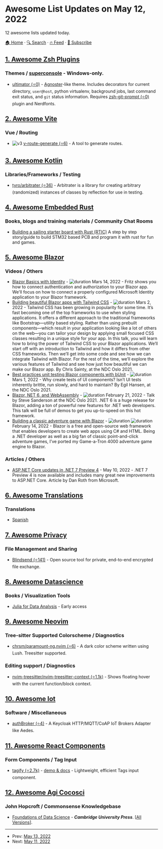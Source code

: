 # Awesome List Updates on May 12, 2022

12 awesome lists updated today.

[🏠 Home](/README.md) · [🔍 Search](https://test.trackawesomelist.com/search/) · [🔥 Feed](https://test.trackawesomelist.com/rss.xml) · [📮 Subscribe](https://trackawesomelist.us17.list-manage.com/subscribe?u=d2f0117aa829c83a63ec63c2f&id=36a103854c)



## [1. Awesome Zsh Plugins](/content/unixorn/awesome-zsh-plugins/README.md)

### Themes / [superconsole](https://github.com/alexchmykhalo/superconsole)   \- Windows-only.

*   [ultimator (⭐0)](https://github.com/Ultimator14/ultimator-zsh-theme) - [Agnoster](https://gist.github.com/agnoster/3712874)-like theme. Includes decorators for current directory, `user@host`, python virtualenv, background jobs, last command exit status, and `git` status information. Requires [zsh-git-prompt (⭐0)](https://github.com/Ultimator14/zsh-git-prompt) plugin and Nerdfonts.

## [2. Awesome Vite](/content/vitejs/awesome-vite/README.md)

### Vue / Routing

*   ![v3](https://img.shields.io/badge/-v3-35495e) [v-route-generate (⭐6)](https://github.com/weiquanju/v-route-generate) - A tool to generate routes.

## [3. Awesome Kotlin](/content/KotlinBy/awesome-kotlin/README.md)

### Libraries/Frameworks / Testing

*   [tyro/arbitrater (⭐36)](https://github.com/tyro/arbitrater) - Arbitrater is a library for creating arbitrary (randomized) instances of classes by reflection for use in testing.

## [4. Awesome Embedded Rust](/content/rust-embedded/awesome-embedded-rust/README.md)

### Books, blogs and training materials / Community Chat Rooms

*   [Building a sailing starter board with Rust (RTIC)](https://gill.net.in/posts/stm32-pcb-sailing-and-rust/) A step by step story/guide to build STM32 based PCB and program it with rust for fun and games.

## [5. Awesome Blazor](/content/AdrienTorris/awesome-blazor/README.md)

### Videos / Others

*   [Blazor Basics with Identity](https://www.youtube.com/watch?v=lGabdG5Ge8Y) - ![duration](https://img.shields.io/badge/Duration:%20-128%20min-%230094FF?style=flat-square\&cacheSeconds=maxAge\&logo=youtube) Mars 14, 2022 - Fritz shows you how to connect authentication and authorization to your Blazor app.  We'll focus on how to connect a properly configured Microsoft Identity application to your Blazor framework.
*   [Building beautiful Blazor apps with Tailwind CSS](https://www.youtube.com/watch?v=zS0y9krXO6E) - ![duration](https://img.shields.io/badge/Duration:%20-55%20min-%230094FF?style=flat-square\&cacheSeconds=maxAge\&logo=youtube) Mars 2, 2022 - Tailwind CSS has been growing in popularity for some time. It’s fast becoming one of the top frameworks to use when styling applications. It offers a different approach to the traditional frameworks like Bootstrap—utility based styling. Rather than using prebuilt components—which result in your application looking like a lot of others on the web—you can tailor your design by applying small focused CSS classes resulting in a unique style for your app. In this talk, you will learn how to bring the power of Tailwind CSS to your Blazor applications. We’ll start off with an introduction to Tailwind and how it differs from other CSS frameworks. Then we’ll get into some code and see how we can integrate Tailwind with Blazor. For the rest of the time, we’ll explore the various features of Tailwind and see how just how beautiful we can make our Blazor app. By Chris Sainty, at the NDC Oslo 2021.
*   [Best practices unit testing Blazor components with bUnit](https://www.youtube.com/watch?v=Co7QetPYiO4) - ![duration](https://img.shields.io/badge/Duration:%20-54%20min-%230094FF?style=flat-square\&cacheSeconds=maxAge\&logo=youtube) Mars 1, 2022 - Why create tests of UI components? Isn’t UI tests inherently brittle, run slowly, and hard to maintain? By Egil Hansen, at the NDC Oslo 2021.
*   [Blazor, NET 6, and WebAssembly](https://www.youtube.com/watch?v=Rn8psTi8FBk) - ![duration](https://img.shields.io/badge/Duration:%20-60%20min-%230094FF?style=flat-square\&cacheSeconds=maxAge\&logo=youtube) February 21, 2022 - Talk by Steve Sanderson at the NDC Oslo 2021. .NET 6 is a huge release for Blazor, adding a ton of powerful new features for .NET web developers. This talk will be full of demos to get you up-to-speed on this hot framework.
*   [Building a classic adventure game with Blazor](https://www.youtube.com/watch?v=WG4Pp1NGXUw) - ![duration](https://img.shields.io/badge/Duration:%20-88%20min-%230094FF?style=flat-square\&cacheSeconds=maxAge\&logo=youtube) ![duration](https://img.shields.io/badge/Duration:%20-61%20min-%230094FF?style=flat-square\&cacheSeconds=maxAge\&logo=youtube) February 14, 2022 - Blazor is a free and open-source web framework that enables developers to create web apps using C# and HTML. Being a .NET developer as well as a big fan of classic point-and-click adventure games, I’ve ported my Game-a-Tron 4000 adventure game engine to Blazor.

### Articles / Others

*   [ASP.NET Core updates in .NET 7 Preview 4](https://devblogs.microsoft.com/dotnet/asp-net-core-updates-in-dotnet-7-preview-4) - May 10, 2022 - .NET 7 Preview 4 is now available and includes many great new improvements to ASP.NET Core. Article by Dan Roth from Microsoft.

## [6. Awesome Translations](/content/mbiesiad/awesome-translations/README.md)

### Translations

*   [Spanish](https://web.archive.org/web/20220511155347/https://github.com/JoseDeFreitas/awesome-translations/tree/es_ES)

## [7. Awesome Privacy](/content/pluja/awesome-privacy/README.md)

### File Management and Sharing

*   [Blindsend (⭐141)](https://github.com/blindnet-io/blindsend) - Open source tool for private, end-to-end encrypted file exchange.

## [8. Awesome Datascience](/content/academic/awesome-datascience/README.md)

### Books / Visualization Tools

*   [Julia for Data Analysis](https://www.manning.com/books/julia-for-data-analysis) - Early access

## [9. Awesome Neovim](/content/rockerBOO/awesome-neovim/README.md)

### Tree-sitter Supported Colorscheme / Diagnostics

*   [chrsm/paramount-ng.nvim (⭐6)](https://github.com/chrsm/paramount-ng.nvim) - A dark color scheme written using Lush. Treesitter supported.

### Editing support / Diagnostics

*   [nvim-treesitter/nvim-treesitter-context (⭐1.1k)](https://github.com/nvim-treesitter/nvim-treesitter-context) - Shows floating hover with the current function/block context.

## [10. Awesome Iot](/content/HQarroum/awesome-iot/README.md)

### Software / Miscellaneous

*   [authBroker (⭐4)](https://github.com/authbroker/authbroker) - A Keycloak HTTP/MQTT/CoAP IoT Brokers Adapter like Aedes.

## [11. Awesome React Components](/content/brillout/awesome-react-components/README.md)

### Form Components / Tag Input

*   [tagify (⭐2.7k)](https://github.com/yairEO/tagify) - [demo & docs](https://yaireo.github.io/tagify/) - Lightweight, efficient Tags input component.

## [12. Awesome Agi Cocosci](/content/YuzheSHI/awesome-agi-cocosci/README.md)

### John Hopcroft / Commonsense Knowledgebase

*   [Foundations of Data Science](http://www.cs.cornell.edu/jeh/book%20no%20so;utions%20March%202019.pdf) - ***Cambridge University Press***. \[[All Versions](https://scholar.google.com/scholar?oi=bibs\&hl=en\&cluster=1802704438630899850)].

---

- Prev: [May 13, 2022](/content/2022/05/13/README.md)
- Next: [May 11, 2022](/content/2022/05/11/README.md)